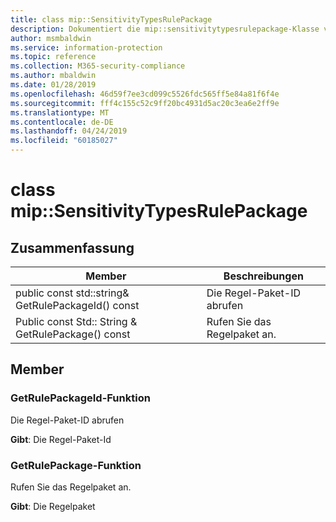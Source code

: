 ```yaml
---
title: class mip::SensitivityTypesRulePackage
description: Dokumentiert die mip::sensitivitytypesrulepackage-Klasse von der Microsoft Information Protection (MIP) SDK.
author: msmbaldwin
ms.service: information-protection
ms.topic: reference
ms.collection: M365-security-compliance
ms.author: mbaldwin
ms.date: 01/28/2019
ms.openlocfilehash: 46d59f7ee3cd099c5526fdc565ff5e84a81f6f4e
ms.sourcegitcommit: fff4c155c52c9ff20bc4931d5ac20c3ea6e2ff9e
ms.translationtype: MT
ms.contentlocale: de-DE
ms.lasthandoff: 04/24/2019
ms.locfileid: "60185027"
---
```

# <a name="class-mipsensitivitytypesrulepackage"></a>class mip::SensitivityTypesRulePackage 
  
## <a name="summary"></a>Zusammenfassung
 Member                        | Beschreibungen                                
--------------------------------|---------------------------------------------
public const std::string& GetRulePackageId() const  |  Die Regel-Paket-ID abrufen
Public const Std:: String & GetRulePackage() const  |  Rufen Sie das Regelpaket an.
  
## <a name="members"></a>Member
  
### <a name="getrulepackageid-function"></a>GetRulePackageId-Funktion
Die Regel-Paket-ID abrufen

  
**Gibt**: Die Regel-Paket-Id
  
### <a name="getrulepackage-function"></a>GetRulePackage-Funktion
Rufen Sie das Regelpaket an.

  
**Gibt**: Die Regelpaket